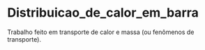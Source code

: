 # Distribuicao_de_calor_em_barra
Trabalho feito em transporte de calor e massa (ou fenômenos de transporte).
